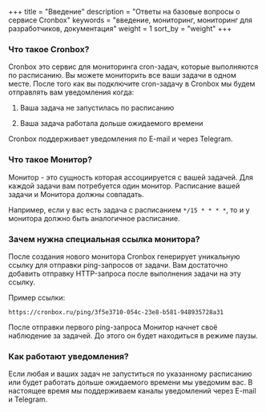 +++
title = "Введение"
description = "Ответы на базовые вопросы о сервисе Cronbox"
keywords = "введение, мониторинг, мониторинг для разработчиков, документация"
weight = 1
sort_by = "weight"
+++

### Что такое Cronbox?

Cronbox это сервис для мониторинга cron-задач, которые выполняются по расписанию. 
Вы можете мониторить все ваши задачи в одном месте. После того как вы подключите cron-задачу
в Cronbox мы будем отправлять вам уведомления когда:

1. Ваша задача не запустилась по расписанию

2. Ваша задача работала дольше ожидаемого времени


Cronbox поддерживает уведомления по E-mail и через Telegram.


### Что такое Монитор?

Монитор - это сущность которая ассоциируется с вашей задачей. Для каждой задачи вам потребуется один монитор. Расписание вашей задачи и Монитора должны совпадать.

  
Например, если у вас есть задача с расписанием `*/15 * * * *`, то и у монитора должно быть
аналогичное расписание.

### Зачем нужна специальная ссылка монитора?

После создания нового монитора Cronbox генерирует уникальную ссылку для отправки 
ping-запросов от задачи. Вам достаточно добавить отправку HTTP-запроса после выполнения задачи на эту ссылку.

Пример ссылки:

```
https://cronbox.ru/ping/3f5e3710-054c-23e8-b581-948935728a31
```

После отправки первого ping-запроса Монитор начнет своё наблюдение за задачей. До этого
он будет находиться в режиме паузы.

### Как работают уведомления?

Если любая и ваших задач не запуститься по указанному расписанию или будет работать
дольше ожидаемого времени мы уведомим вас. В настоящее время мы поддерживаем каналы уведомлений через E-mail и Telegram.
